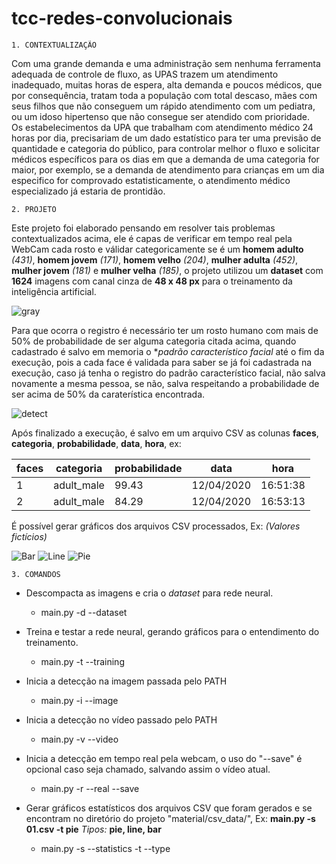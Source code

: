 
# tcc-redes-convolucionais

    1. CONTEXTUALIZAÇÃO

Com uma grande demanda e uma administração sem nenhuma ferramenta adequada de controle de fluxo, as UPAS trazem um atendimento inadequado, muitas horas de espera, alta demanda e poucos médicos, que por consequência, tratam toda a população com total descaso, mães com seus filhos que não conseguem um rápido atendimento com um pediatra, ou um idoso hipertenso que não consegue ser atendido com prioridade. 	
Os estabelecimentos da UPA que trabalham com atendimento médico 24 horas por dia, precisariam de um dado estatístico para ter uma previsão de quantidade e categoria do público, para controlar melhor o fluxo e solicitar médicos específicos para os dias em que a demanda de uma categoria for maior, por exemplo, se a demanda de atendimento para crianças em um dia especifico for comprovado estatisticamente, o atendimento médico especializado já estaria de prontidão.


    2. PROJETO

Este projeto foi elaborado pensando em resolver tais problemas contextualizados acima, ele é capas de verificar em tempo real pela WebCam cada rosto e válidar categoricamente se é um **homem adulto** *(431)*, **homem jovem** *(171)*, **homem velho** *(204)*, **mulher adulta** *(452)*, **mulher jovem** *(181)* e **mulher velha** *(185)*, o projeto utilizou um **dataset** com **1624** imagens com canal cinza de **48 x 48 px** para o treinamento da inteligência artificial. 

![gray](https://user-images.githubusercontent.com/7644485/79281334-e6bcb400-7e88-11ea-87c1-21d8d036f008.png)

Para que ocorra o registro é necessário ter um rosto humano com mais de 50% de probabilidade de ser alguma categoria citada acima, quando cadastrado é salvo em memoria o **padrão característico facial* até o fim da execução, pois a cada face é validada para saber se já foi cadastrada na execução, caso já tenha o registro do padrão característico facial, não salva novamente a mesma pessoa, se não, salva respeitando a probabilidade de ser acima de 50% da caraterística encontrada.

![detect](https://user-images.githubusercontent.com/7644485/79281264-c1c84100-7e88-11ea-8289-bf0bd41d92b6.png)

Após finalizado a execução, é salvo em um arquivo CSV as colunas **faces**, **categoria**, **probabilidade**, **data**, **hora**, ex: 

| faces | categoria | probabilidade | data | hora |
--- | --- | --- | --- | ---
| 1 | adult_male | 99.43 | 12/04/2020 | 16:51:38 |
| 2 | adult_male | 84.29 | 12/04/2020 | 16:53:13 |

É possível gerar gráficos dos arquivos CSV processados, Ex:
*(Valores fictícios)*

![Bar](https://user-images.githubusercontent.com/7644485/79261410-2920c980-7e66-11ea-8089-ef5b709f7132.png)
![Line](https://user-images.githubusercontent.com/7644485/79261431-2f16aa80-7e66-11ea-8cfc-6a707c7f16f8.png)
![Pie](https://user-images.githubusercontent.com/7644485/79261440-3473f500-7e66-11ea-8e9b-166fe47126d0.png)

    3. COMANDOS

 - Descompacta as imagens e cria o *dataset* para rede neural.
	 - main.py -d --dataset
	 
 - Treina e testar a rede neural, gerando gráficos para o entendimento
   do treinamento.
	 - main.py -t --training
	 
 - Inicia a detecção na imagem passada pelo PATH
	 - main.py -i <path> --image <path>

 - Inicia a detecção no vídeo passado pelo PATH
	 - main.py -v <path> --video <path>

 - Inicia a detecção em tempo real pela webcam, o uso do "--save" é
   opcional caso seja chamado, salvando assim o vídeo atual.
	 - main.py -r --real --save

 - Gerar gráficos estatísticos dos arquivos CSV que foram gerados e se
   encontram no diretório do projeto "material/csv_data/", Ex: **main.py
   -s 01.csv -t pie** *Tipos:* **pie, line, bar**
	 - main.py -s <path> --statistics <path> -t <type> --type <type>
